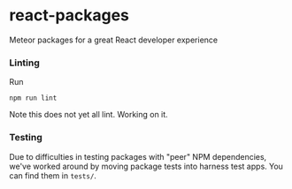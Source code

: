 # react-packages

Meteor packages for a great React developer experience

### Linting

Run

```
npm run lint
```

Note this does not yet all lint. Working on it.

### Testing

Due to difficulties in testing packages with "peer" NPM dependencies, we've worked around by moving package tests into harness test apps. You can find them in `tests/`.

